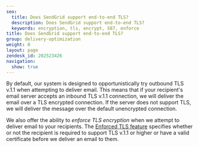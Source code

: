 ```yaml
---
seo:
  title: Does SendGrid support end-to-end TLS?
  description: Does SendGrid support end-to-end TLS?
  keywords: encryption, tls, encrypt, 587, enforce
title: Does SendGrid support end-to-end TLS?
group: delivery-optimization
weight: 0
layout: page
zendesk_id: 202523426
navigation:
  show: true
---
```


By default, our system is designed to opportunistically try outbound TLS v.1.1 when attempting to deliver email. This means that if your recipient's email server accepts an inbound TLS v.1.1 connection, we will deliver the email over a TLS encrypted connection. If the server does not support TLS, we will deliver the message over the default unencrypted connection.

We also offer the ability to _enforce TLS encryption_ when we attempt to deliver email to your recipients. The [Enforced TLS feature]({{root_url}}/API_Reference/Web_API_v3/Settings/enforced_tls.html) specifies whether or not the recipient is required to support TLS v.1.1 or higher or have a valid certificate before we deliver an email to them.
